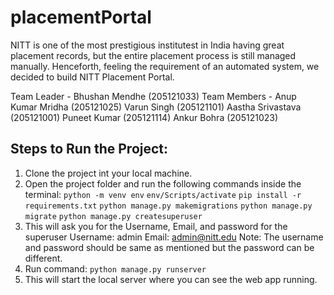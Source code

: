 # placementPortal

NITT is one of the most prestigious institutest in India having great placement records, but the entire placement process is still managed manually. Henceforth, feeling the requirement of an automated system, we decided to build NITT Placement Portal.

Team Leader - 
  Bhushan Mendhe (205121033)
Team Members - 
  Anup Kumar Mridha (205121025)
  Varun Singh (205121101)
  Aastha Srivastava (205121001)
  Puneet Kumar (205121114)
  Ankur Bohra (205121023)


## Steps to Run the Project:

1. Clone the project int your local machine.
2. Open the project folder and run the following commands inside the terminal:
    `python -m venv env`
    `env/Scripts/activate`
    `pip install -r requirements.txt`
    `python manage.py makemigrations`
    `python manage.py migrate`
    `python manage.py createsuperuser`
3. This will ask you for the Username, Email, and password for the superuser
    Username: admin
    Email: admin@nitt.edu
    Note: The username and password should be same as mentioned but the password can be different.
4. Run command: `python manage.py runserver`
5. This will start the local server where you can see the web app running.
